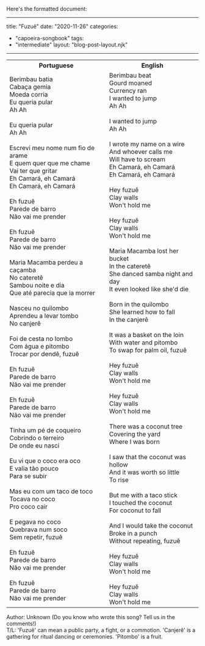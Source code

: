 Here's the formatted document:

---
title: "Fuzuê"
date: "2020-11-26"
categories: 
  - "capoeira-songbook"
tags: 
  - "intermediate"
layout: "blog-post-layout.njk"
---

<table class="capoeira-table">
    <tr class="header-row">
        <th>Portuguese</th>
        <th>English</th>
    </tr>
    <tr>
        <td>Berimbau batia<br>
Cabaça gemia<br>
Moeda corria<br>
Eu queria pular<br>
Ah Ah<br>
<br>
Eu queria pular<br>
Ah Ah<br>
<br>
Escrevi meu nome num fio de arame<br>
E quem quer que me chame<br>
Vai ter que gritar<br>
Eh Camará, eh Camará<br>
Eh Camará, eh Camará<br>
<br>
Eh fuzuê<br>
Parede de barro<br>
Não vai me prender<br>
<br>
Eh fuzuê<br>
Parede de barro<br>
Não vai me prender<br>
<br>
Maria Macamba perdeu a caçamba<br>
No cateretê<br>
Sambou noite e dia<br>
Que até parecia que ia morrer<br>
<br>
Nasceu no quilombo<br>
Aprendeu a levar tombo<br>
No canjerê<br>
<br>
Foi de cesta no lombo<br>
Com água e pitombo<br>
Trocar por dendê, fuzuê<br>
<br>
Eh fuzuê<br>
Parede de barro<br>
Não vai me prender<br>
<br>
Eh fuzuê<br>
Parede de barro<br>
Não vai me prender<br>
<br>
Tinha um pé de coqueiro<br>
Cobrindo o terreiro<br>
De onde eu nasci<br>
<br>
Eu vi que o coco era oco<br>
E valia tão pouco<br>
Para se subir<br>
<br>
Mas eu com um taco de toco<br>
Tocava no coco<br>
Pro coco cair<br>
<br>
E pegava no coco<br>
Quebrava num soco<br>
Sem repetir, fuzuê<br>
<br>
Eh fuzuê<br>
Parede de barro<br>
Não vai me prender<br>
<br>
Eh fuzuê<br>
Parede de barro<br>
Não vai me prender</td>
        <td>Berimbau beat<br>
Gourd moaned<br>
Currency ran<br>
I wanted to jump<br>
Ah Ah<br>
<br>
I wanted to jump<br>
Ah Ah<br>
<br>
I wrote my name on a wire<br>
And whoever calls me<br>
Will have to scream<br>
Eh Camará, eh Camará<br>
Eh Camará, eh Camará<br>
<br>
Hey fuzuê<br>
Clay walls<br>
Won't hold me<br>
<br>
Hey fuzuê<br>
Clay walls<br>
Won't hold me<br>
<br>
Maria Macamba lost her bucket<br>
In the cateretê<br>
She danced samba night and day<br>
It even looked like she'd die<br>
<br>
Born in the quilombo<br>
She learned how to fall<br>
In the canjerê<br>
<br>
It was a basket on the loin<br>
With water and pitombo<br>
To swap for palm oil, fuzuê<br>
<br>
Hey fuzuê<br>
Clay walls<br>
Won't hold me<br>
<br>
Hey fuzuê<br>
Clay walls<br>
Won't hold me<br>
<br>
There was a coconut tree<br>
Covering the yard<br>
Where I was born<br>
<br>
I saw that the coconut was hollow<br>
And it was worth so little<br>
To rise<br>
<br>
But me with a taco stick<br>
I touched the coconut<br>
For coconut to fall<br>
<br>
And I would take the coconut<br>
Broke in a punch<br>
Without repeating, fuzuê<br>
<br>
Hey fuzuê<br>
Clay walls<br>
Won't hold me<br>
<br>
Hey fuzuê<br>
Clay walls<br>
Won't hold me</td>
    </tr>
</table>

<figcaption>

Author: Unknown (Do you know who wrote this song? Tell us in the comments!)  
T/L: 'Fuzuê' can mean a public party, a fight, or a commotion. 'Canjerê' is a gathering for ritual dancing or ceremonies. 'Pitombo' is a fruit.

</figcaption>